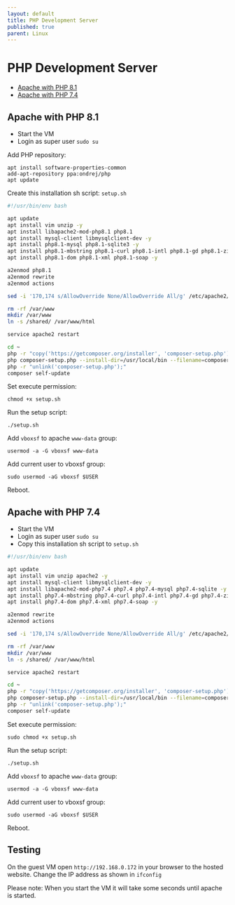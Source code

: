 ```yaml
---
layout: default
title: PHP Development Server
published: true
parent: Linux
---
```


# PHP Development Server

* [Apache with PHP 8.1](#apache-with-php-81)
* [Apache with PHP 7.4](#apache-with-php-74)

## Apache with PHP 8.1

* Start the VM
* Login as super user `sudo su`

Add PHP repository:

```
apt install software-properties-common
add-apt-repository ppa:ondrej/php
apt update
```

Create this installation sh script: `setup.sh`

```sh
#!/usr/bin/env bash

apt update
apt install vim unzip -y
apt install libapache2-mod-php8.1 php8.1
apt install mysql-client libmysqlclient-dev -y
apt install php8.1-mysql php8.1-sqlite3 -y
apt install php8.1-mbstring php8.1-curl php8.1-intl php8.1-gd php8.1-zip php8.1-bz2 -y
apt install php8.1-dom php8.1-xml php8.1-soap -y

a2enmod php8.1
a2enmod rewrite
a2enmod actions

sed -i '170,174 s/AllowOverride None/AllowOverride All/g' /etc/apache2/apache2.conf

rm -rf /var/www
mkdir /var/www
ln -s /shared/ /var/www/html

service apache2 restart

cd ~
php -r "copy('https://getcomposer.org/installer', 'composer-setup.php');"
php composer-setup.php --install-dir=/usr/local/bin --filename=composer
php -r "unlink('composer-setup.php');"
composer self-update
```

Set execute permission:

```
chmod +x setup.sh
```

Run the setup script:

```
./setup.sh
```

Add `vboxsf` to apache `www-data` group:

```
usermod -a -G vboxsf www-data
```

Add current user to vboxsf group:

```
sudo usermod -aG vboxsf $USER
```

Reboot.

## Apache with PHP 7.4

* Start the VM
* Login as super user `sudo su`
* Copy this installation sh script to `setup.sh`

```sh
#!/usr/bin/env bash

apt update
apt install vim unzip apache2 -y
apt install mysql-client libmysqlclient-dev -y
apt install libapache2-mod-php7.4 php7.4 php7.4-mysql php7.4-sqlite -y
apt install php7.4-mbstring php7.4-curl php7.4-intl php7.4-gd php7.4-zip php7.4-bz2 -y
apt install php7.4-dom php7.4-xml php7.4-soap -y

a2enmod rewrite
a2enmod actions

sed -i '170,174 s/AllowOverride None/AllowOverride All/g' /etc/apache2/apache2.conf

rm -rf /var/www
mkdir /var/www
ln -s /shared/ /var/www/html

service apache2 restart

cd ~
php -r "copy('https://getcomposer.org/installer', 'composer-setup.php');"
php composer-setup.php --install-dir=/usr/local/bin --filename=composer
php -r "unlink('composer-setup.php');"
composer self-update
```

Set execute permission:

```
sudo chmod +x setup.sh
```

Run the setup script:

```
./setup.sh
```

Add `vboxsf` to apache `www-data` group:

```
usermod -a -G vboxsf www-data
```

Add current user to vboxsf group:

```
sudo usermod -aG vboxsf $USER
```

Reboot.

## Testing

On the guest VM open `http://192.168.0.172` in your browser to the hosted website.
Change the IP address as shown in `ifconfig`

Please note: When you start the VM it will take some seconds until
apache is started. 

